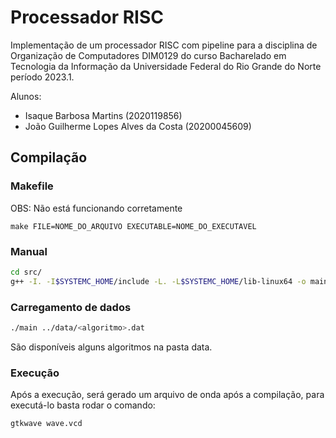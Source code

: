 # Processador RISC

Implementação de um processador RISC com pipeline para a disciplina de Organização de Computadores DIM0129 do curso Bacharelado em Tecnologia da Informação da Universidade Federal do Rio Grande do Norte período 2023.1.

Alunos:

-   Isaque Barbosa Martins (2020119856)
-   João Guilherme Lopes Alves da Costa (20200045609)

## Compilação

### Makefile
OBS: Não está funcionando corretamente

```
make FILE=NOME_DO_ARQUIVO EXECUTABLE=NOME_DO_EXECUTAVEL
```

### Manual

```bash
cd src/
g++ -I. -I$SYSTEMC_HOME/include -L. -L$SYSTEMC_HOME/lib-linux64 -o main main.cpp -lsystemc -lm
```

### Carregamento de dados

```bash
./main ../data/<algoritmo>.dat
```
São disponíveis alguns algoritmos na pasta data.

### Execução

Após a execução, será gerado um arquivo de onda após a compilação, para executá-lo basta rodar o comando:

```bash
gtkwave wave.vcd
```
